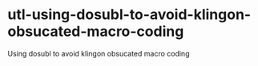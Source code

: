 # utl-using-dosubl-to-avoid-klingon-obsucated-macro-coding
Using dosubl to avoid klingon obsucated macro coding

